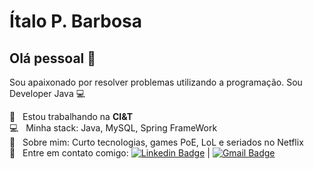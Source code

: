 # Ítalo P. Barbosa

## Olá pessoal 👋
Sou apaixonado por resolver problemas utilizando a programação.
Sou Developer Java :computer:

 :rocket:  &nbsp; Estou trabalhando na **CI&T**
 <br/> :computer: &nbsp; Minha stack: Java, MySQL, Spring FrameWork
 <br/> 💬  &nbsp; Sobre mim: Curto tecnologias, games PoE, LoL e seriados no Netflix
 <br/> :email: &nbsp; Entre em contato comigo: [![Linkedin Badge](https://img.shields.io/badge/-ÍtaloPereira-blue?style=flat-square&logo=Linkedin&logoColor=white&link=https://www.linkedin.com/in/italopbarbosa/)](https://www.linkedin.com/in/italopbarbosa/) 
| 
[![Gmail Badge](https://img.shields.io/badge/-britalodev@gmail.com-c14438?style=flat-square&logo=Gmail&logoColor=white&link=mailto:britalodev@gmail.com)](mailto:britalodev@gmail.com)
